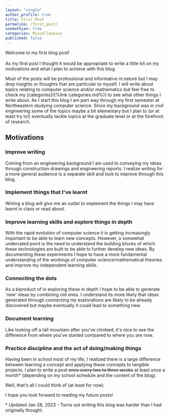 ```yaml
---
layout: "single"
author_profile: true
title: First Post
permalink: /first_post/
usemathjax: true
categories: Miscellaneous
published: false
---
```


Welcome to my first blog post! <br><br>
As my first post I thought it would be appropriate to write a little bit on my motivations and what I plan to achieve with this blog.

Most of the posts will be professional and informative in nature but I may drop insights or thoughts that are particular to myself. I will write about topics relating to computer science and/or mathematics but feel free to check my [categories]({%link categories.md%}) to see what other things I write about. As I start this blog I am part way through my first semester at Northeastern studying computer science. Since my background was in civil engineering some of the topics maybe a bit elementary but I plan to (or at least try to!) eventually tackle topics at the graduate level or at the forefront of research.

## Motivations

### Improve writing

Coming from an engineering background I am used to conveying my ideas through construction drawings and engineering reports. I realize writing for a more general audience is a separate skill and look to improve through this blog.

### Implement things that I've learnt

Writing a blog will give me an outlet to implement the things I may have learnt in class or read about.

### Improve learning skills and explore things in depth

With the rapid evolution of computer science it is getting increasingly important to be able to learn new concepts. However, a somewhat underrated point is the need to understand the building blocks of which these technologies are built to be able to further develop new ideas. By documenting these experiments I hope to have a more fundamental understanding of the workings of computer science/mathematical theories and improve my independent learning skills.

### Connecting the dots

As a biproduct of in exploring these in depth I hope to be able to generate 'new' ideas by combining old ones. I understand its more likely that ideas generated through connecting my explorations are likely to be already discovered but maybe eventually it could lead to something new.

### Document learning

Like looking off a tall mountain after you've climbed, it's nice to see the difference from where you've started compared to where you are now.

### Practice discipline and the act of doing/making things

Having been in school most of my life, I realized there is a large difference between learning a concept and applying these concepts to tangible projects. I plan to write a post ~~once every two to three weeks~~ at least once a month\* (depending on my school schedule and the content of the blog).

Well, that's all I could think of (at least for now).

I hope you look forward to reading my future posts!

\* Updated Jan 28, 2023 - Turns out writing this blog was harder than I had originally thought.
